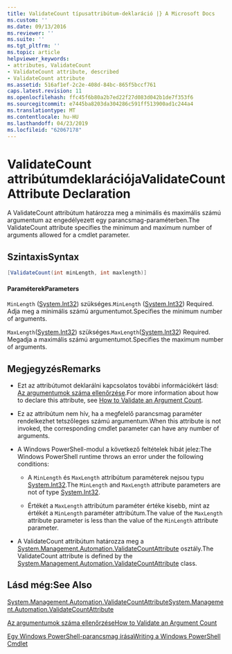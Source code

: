 ```yaml
---
title: ValidateCount típusattribútum-deklaráció |} A Microsoft Docs
ms.custom: ''
ms.date: 09/13/2016
ms.reviewer: ''
ms.suite: ''
ms.tgt_pltfrm: ''
ms.topic: article
helpviewer_keywords:
- attributes, ValidateCount
- ValidateCount attribute, described
- ValidateCount attribute
ms.assetid: 516af1ef-2c2e-408d-84bc-865f5bccf761
caps.latest.revision: 11
ms.openlocfilehash: ffc45f6b80a2b7ed22f27d083d042b1de7f353f6
ms.sourcegitcommit: e7445ba8203da304286c591ff513900ad1c244a4
ms.translationtype: MT
ms.contentlocale: hu-HU
ms.lasthandoff: 04/23/2019
ms.locfileid: "62067178"
---
```

# <a name="validatecount-attribute-declaration"></a><span data-ttu-id="2bca2-102">ValidateCount attribútumdeklarációja</span><span class="sxs-lookup"><span data-stu-id="2bca2-102">ValidateCount Attribute Declaration</span></span>

<span data-ttu-id="2bca2-103">A ValidateCount attribútum határozza meg a minimális és maximális számú argumentum az engedélyezett egy parancsmag-paraméterben.</span><span class="sxs-lookup"><span data-stu-id="2bca2-103">The ValidateCount attribute specifies the minimum and maximum number of arguments allowed for a cmdlet parameter.</span></span>

## <a name="syntax"></a><span data-ttu-id="2bca2-104">Szintaxis</span><span class="sxs-lookup"><span data-stu-id="2bca2-104">Syntax</span></span>

```csharp
[ValidateCount(int minLength, int maxlength)]
```

#### <a name="parameters"></a><span data-ttu-id="2bca2-105">Paraméterek</span><span class="sxs-lookup"><span data-stu-id="2bca2-105">Parameters</span></span>

<span data-ttu-id="2bca2-106">`MinLength` ([System.Int32][]) szükséges.</span><span class="sxs-lookup"><span data-stu-id="2bca2-106">`MinLength` ([System.Int32][]) Required.</span></span> <span data-ttu-id="2bca2-107">Adja meg a minimális számú argumentumot.</span><span class="sxs-lookup"><span data-stu-id="2bca2-107">Specifies the minimum number of arguments.</span></span>

<span data-ttu-id="2bca2-108">`MaxLength`([System.Int32][]) szükséges.</span><span class="sxs-lookup"><span data-stu-id="2bca2-108">`MaxLength`([System.Int32][]) Required.</span></span> <span data-ttu-id="2bca2-109">Megadja a maximális számú argumentumot.</span><span class="sxs-lookup"><span data-stu-id="2bca2-109">Specifies the maximum number of arguments.</span></span>

## <a name="remarks"></a><span data-ttu-id="2bca2-110">Megjegyzés</span><span class="sxs-lookup"><span data-stu-id="2bca2-110">Remarks</span></span>

- <span data-ttu-id="2bca2-111">Ezt az attribútumot deklarálni kapcsolatos további információkért lásd: [Az argumentumok száma ellenőrzése][].</span><span class="sxs-lookup"><span data-stu-id="2bca2-111">For more information about how to declare this attribute, see [How to Validate an Argument Count][].</span></span>

- <span data-ttu-id="2bca2-112">Ez az attribútum nem hív, ha a megfelelő parancsmag paraméter rendelkezhet tetszőleges számú argumentum.</span><span class="sxs-lookup"><span data-stu-id="2bca2-112">When this attribute is not invoked, the corresponding cmdlet parameter can have any number of arguments.</span></span>

- <span data-ttu-id="2bca2-113">A Windows PowerShell-modul a következő feltételek hibát jelez:</span><span class="sxs-lookup"><span data-stu-id="2bca2-113">The Windows PowerShell runtime throws an error under the following conditions:</span></span>

    - <span data-ttu-id="2bca2-114">A `MinLength` és `MaxLength` attribútum paraméterek nejsou typu [System.Int32][].</span><span class="sxs-lookup"><span data-stu-id="2bca2-114">The `MinLength` and `MaxLength` attribute parameters are not of type [System.Int32][].</span></span>

    - <span data-ttu-id="2bca2-115">Értékét a `MaxLength` attribútum paraméter értéke kisebb, mint az értékét a `MinLength` paraméter attribútum.</span><span class="sxs-lookup"><span data-stu-id="2bca2-115">The value of the `MaxLength` attribute parameter is less than the value of the `MinLength` attribute parameter.</span></span>

- <span data-ttu-id="2bca2-116">A ValidateCount attribútum határozza meg a [System.Management.Automation.ValidateCountAttribute][] osztály.</span><span class="sxs-lookup"><span data-stu-id="2bca2-116">The ValidateCount attribute is defined by the [System.Management.Automation.ValidateCountAttribute][] class.</span></span>

## <a name="see-also"></a><span data-ttu-id="2bca2-117">Lásd még:</span><span class="sxs-lookup"><span data-stu-id="2bca2-117">See Also</span></span>

<span data-ttu-id="2bca2-118">[System.Management.Automation.ValidateCountAttribute][]</span><span class="sxs-lookup"><span data-stu-id="2bca2-118">[System.Management.Automation.ValidateCountAttribute][]</span></span>

<span data-ttu-id="2bca2-119">[Az argumentumok száma ellenőrzése][]</span><span class="sxs-lookup"><span data-stu-id="2bca2-119">[How to Validate an Argument Count][]</span></span>

<span data-ttu-id="2bca2-120">[Egy Windows PowerShell-parancsmag írása][]</span><span class="sxs-lookup"><span data-stu-id="2bca2-120">[Writing a Windows PowerShell Cmdlet][]</span></span>

[Az argumentumok száma ellenőrzése]: how-to-validate-an-argument-count.md
[How to Validate an Argument Count]: how-to-validate-an-argument-count.md
[Egy Windows PowerShell-parancsmag írása]: writing-a-windows-powershell-cmdlet.md
[Writing a Windows PowerShell Cmdlet]: writing-a-windows-powershell-cmdlet.md

[System.Int32]: /dotnet/api/System.Int32
[System.Management.Automation.ValidateCountAttribute]: /dotnet/api/System.Management.Automation.ValidateCountAttribute
